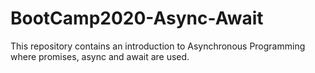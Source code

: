 # BootCamp2020-Async-Await
This repository contains an introduction to Asynchronous Programming where promises, async and await are used.

